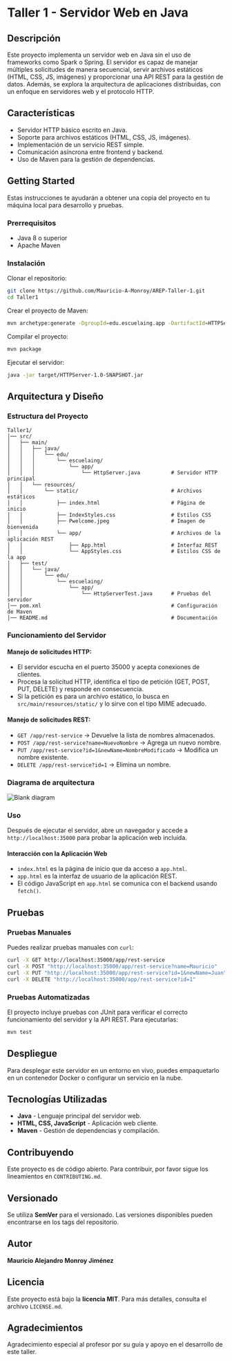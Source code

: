 # Taller 1 - Servidor Web en Java

## Descripción
Este proyecto implementa un servidor web en Java sin el uso de frameworks como Spark o Spring. El servidor es capaz de manejar múltiples solicitudes de manera secuencial, servir archivos estáticos (HTML, CSS, JS, imágenes) y proporcionar una API REST para la gestión de datos. Además, se explora la arquitectura de aplicaciones distribuidas, con un enfoque en servidores web y el protocolo HTTP.

## Características
- Servidor HTTP básico escrito en Java.
- Soporte para archivos estáticos (HTML, CSS, JS, imágenes).
- Implementación de un servicio REST simple.
- Comunicación asíncrona entre frontend y backend.
- Uso de Maven para la gestión de dependencias.

## Getting Started
Estas instrucciones te ayudarán a obtener una copia del proyecto en tu máquina local para desarrollo y pruebas.

### Prerrequisitos
- Java 8 o superior
- Apache Maven

### Instalación
Clonar el repositorio:
```sh
git clone https://github.com/Mauricio-A-Monroy/AREP-Taller-1.git
cd Taller1
```

Crear el proyecto de Maven:
```sh
mvn archetype:generate -DgroupId=edu.escuelaing.app -DartifactId=HTTPServer -DarchetypeArtifactId=maven-archetype-quickstart -DinteractiveMode=false
```

Compilar el proyecto:
```sh
mvn package
```

Ejecutar el servidor:
```sh
java -jar target/HTTPServer-1.0-SNAPSHOT.jar
```

## Arquitectura y Diseño
### Estructura del Proyecto
```
Taller1/
│── src/
│   ├── main/
│   │   ├── java/
│   │   │   └── edu/
│   │   │       └── escuelaing/
│   │   │           └── app/
│   │   │               └── HttpServer.java          # Servidor HTTP principal
│   │   └── resources/
│   │       └── static/                              # Archivos estáticos
│   │           ├── index.html                       # Página de inicio
│   │           ├── IndexStyles.css                  # Estilos CSS
│   │           ├── Pwelcome.jpeg                    # Imagen de bienvenida
│   │           └── app/                             # Archivos de la aplicación REST
│   │               ├── App.html                     # Interfaz REST
│   │               └── AppStyles.css                # Estilos CSS de la app
│   ├── test/
│   │   └── java/
│   │       └── edu/
│   │           └── escuelaing/
│   │               └── app/
│   │                   └── HttpServerTest.java      # Pruebas del servidor
│── pom.xml                                          # Configuración de Maven
│── README.md                                        # Documentación
```

### Funcionamiento del Servidor
#### Manejo de solicitudes HTTP:
- El servidor escucha en el puerto 35000 y acepta conexiones de clientes.
- Procesa la solicitud HTTP, identifica el tipo de petición (GET, POST, PUT, DELETE) y responde en consecuencia.
- Si la petición es para un archivo estático, lo busca en `src/main/resources/static/` y lo sirve con el tipo MIME adecuado.

#### Manejo de solicitudes REST:
- `GET /app/rest-service` → Devuelve la lista de nombres almacenados.
- `POST /app/rest-service?name=NuevoNombre` → Agrega un nuevo nombre.
- `PUT /app/rest-service?id=1&newName=NombreModificado` → Modifica un nombre existente.
- `DELETE /app/rest-service?id=1` → Elimina un nombre.

### Diagrama de arquitectura

![Blank diagram](https://github.com/user-attachments/assets/bf3a469d-f8f1-43b0-8e0e-bfee2e327092)

### Uso
Después de ejecutar el servidor, abre un navegador y accede a `http://localhost:35000` para probar la aplicación web incluida.

#### Interacción con la Aplicación Web
- `index.html` es la página de inicio que da acceso a `app.html`.
- `app.html` es la interfaz de usuario de la aplicación REST.
- El código JavaScript en `app.html` se comunica con el backend usando `fetch()`.

## Pruebas
### Pruebas Manuales
Puedes realizar pruebas manuales con `curl`:
```sh
curl -X GET http://localhost:35000/app/rest-service
curl -X POST "http://localhost:35000/app/rest-service?name=Mauricio"
curl -X PUT "http://localhost:35000/app/rest-service?id=1&newName=Juan"
curl -X DELETE "http://localhost:35000/app/rest-service?id=1"
```

### Pruebas Automatizadas
El proyecto incluye pruebas con JUnit para verificar el correcto funcionamiento del servidor y la API REST. Para ejecutarlas:
```sh
mvn test
```

## Despliegue
Para desplegar este servidor en un entorno en vivo, puedes empaquetarlo en un contenedor Docker o configurar un servicio en la nube.

## Tecnologías Utilizadas
- **Java** - Lenguaje principal del servidor web.
- **HTML, CSS, JavaScript** - Aplicación web cliente.
- **Maven** - Gestión de dependencias y compilación.

## Contribuyendo
Este proyecto es de código abierto. Para contribuir, por favor sigue los lineamientos en `CONTRIBUTING.md`.

## Versionado
Se utiliza **SemVer** para el versionado. Las versiones disponibles pueden encontrarse en los tags del repositorio.

## Autor
**Mauricio Alejandro Monroy Jiménez**

## Licencia
Este proyecto está bajo la **licencia MIT**. Para más detalles, consulta el archivo `LICENSE.md`.

## Agradecimientos
Agradecimiento especial al profesor por su guía y apoyo en el desarrollo de este taller.






